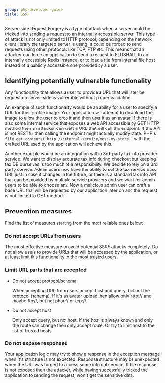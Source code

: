 ```yaml
---
group: php-developer-guide
title: SSRF
---
```


Server-side Request Forgery is a type of attack when a server could be tricked into sending a request to an
internally accessible server. This type of attack is not only limited to HTTP protocol, depending on the network client
library the targeted server is using, it could be forced to send requests using other protocols like TCP, FTP etc.
This means that an attacker can force an application to send a request to FLUSHALL to an internally accessible Redis
instance, or to load a file from internal file host instead of a publicly accessible one provided by a user.

## Identifying potentially vulnerable functionality
Any functionality that allows a user to provide a URL that will later be request on server-side is vulnerable without
proper validation.

An example of such functionality would be an ability for a user to specify a URL for their profile image.
Your application will attempt to download the image to allow the user to crop it and then user it as an avatar.
If there is also some internal service that exposes a web API accessible by GET HTTP method then an attacker can
craft a URL that will call the endpoint. If the API is not RESTful then calling the endpoint might actually modify state.
PHP's `file_get_contents('http://internal-service/mess-my-store')` with the crafted URL used by the application will
achieve this.

Another example would be an integration with a 3rd-party tax info provider service. We want to display accurate tax
info during checkout but keeping tax DB ourselves is too much of a responsibility. We decide to rely on a 3rd party
service. Admin users now have the ability to set the tax service base URL just in case it changes in the future, or
there is a standard tax info API that can be provided by multiple service providers and we want for admin users
to be able to choose any. Now a malicious admin user can craft a base URL that will be requested by our application
later on and the request is not limited to GET method.

## Prevention measures
Find the list of measures starting from the most reliable ones below:

### Do not accept URLs from users
The most effective measure to avoid potential SSRF attacks completely. Do not allow users to provide URLs that will be
accessed by the application, or at least limit this functionality to the most trusted users.

### Limit URL parts that are accepted
* Do not accept protocol/schema

  When accepting URL from users accept host and query, but not the protocol (schema). If it's an avatar upload then allow
  only http:// and maybe ftp://, but not phar:// or tcp://.
* Do not accept host
  
  Only accept query, but not host. If the host is always known and only the route can change then only accept route.
  Or try to limit host to the list of trusted hosts

### Do not expose responses
Your application logic may try to show a response in the exception message when it's structure is not expected. Response
structure may be unexpected when the URL was forged to access some internal service. If the response is not exposed
then the attacker, while having successfully tricked the application to sending the request, won't get the sensitive data.

